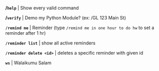 **/`help`** | Show every valid command

**/`verify`** | Demo my Python Module? (ex: /GL 123 Main St)

**`/remind me`** | Reminder (type `/remind me in one hour to do hw` to set a reminder after 1 hr)

**`/reminder list`** | show all active reminders

**`/reminder delete <id>`** | deletes a specific reminder with given id

**`ws`** | Walaikumu Salam

